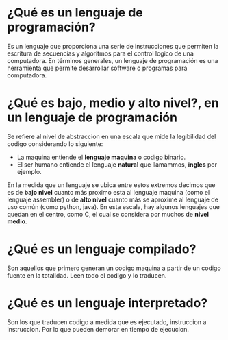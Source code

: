 # ¿Qué es un lenguaje de programación?
 
Es un lenguaje que proporciona una serie de instrucciones que permiten la escritura de secuencias y algoritmos 
para el control logico de una computadora.
En términos generales, un lenguaje de programación es una herramienta que permite desarrollar software o programas para computadora. 
 
# ¿Qué es bajo, medio y alto nivel?, en un lenguaje de programación

Se refiere al nivel de abstraccion en una escala que mide la legibilidad del codigo considerando lo siguiente: 
+ La maquina entiende el **lenguaje maquina** o codigo binario. 
+ El ser humano entiende el lenguaje **natural** que llamammos, **ingles** por ejemplo.

En la medida que un lenguaje se ubica entre estos extremos decimos que es de **bajo nivel** cuanto más proximo esta al lenguaje maquina 
(como el lenguaje assembler) o de **alto nivel** cuanto más se aproxime al lenguaje de uso común (como python, java).
En esta escala, hay algunos lenguajes que quedan en el centro, como C, el cual se considera por muchos de **nivel medio**.

# ¿Qué es un lenguaje compilado?

Son aquellos que primero generan un codigo maquina a partir de un codigo fuente en la totalidad. 
Leen todo el codigo y lo traducen.

# ¿Qué es un lenguaje interpretado?

Son los que traducen codigo a medida que es ejecutado, instruccion a instruccion.
Por lo que pueden demorar en tiempo de ejecucion.
